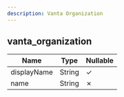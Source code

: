 ```yaml
---
description: Vanta Organization
---
```

vanta_organization
------------------

| **Name**    | **Type** | **Nullable** |
| ----------- | -------- | ------------ |
| displayName | String   | &check;      |
| name        | String   | &cross;      |
